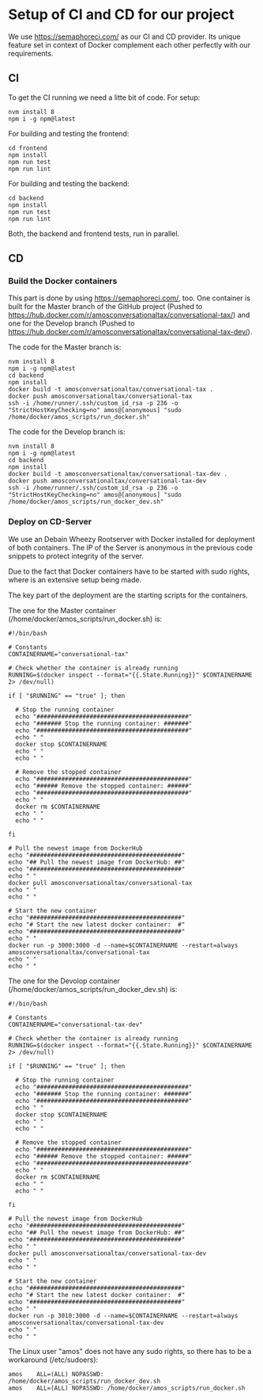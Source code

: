 # Setup of CI and CD for our project

We use https://semaphoreci.com/ as our CI and CD provider. Its unique feature set in context of Docker complement each other perfectly with our requirements.

## CI

To get the CI running we need a litte bit of code. For setup:

```
nvm install 8
npm i -g npm@latest
```

For building and testing the frontend:

```
cd frontend
npm install
npm run test
npm run lint
```

For building and testing the backend:

```
cd backend
npm install
npm run test
npm run lint
```

Both, the backend and frontend tests, run in parallel.

## CD

### Build the Docker containers

This part is done by using https://semaphoreci.com/, too. One container is built for the Master branch of the GitHub project (Pushed to https://hub.docker.com/r/amosconversationaltax/conversational-tax/) and one for the Develop branch (Pushed to https://hub.docker.com/r/amosconversationaltax/conversational-tax-dev/).

The code for the Master branch is:

```
nvm install 8
npm i -g npm@latest
cd backend
npm install
docker build -t amosconversationaltax/conversational-tax .
docker push amosconversationaltax/conversational-tax
ssh -i /home/runner/.ssh/custom_id_rsa -p 236 -o "StrictHostKeyChecking=no" amos@[anonymous] "sudo /home/docker/amos_scripts/run_docker.sh"
```

The code for the Develop branch is:

```
nvm install 8
npm i -g npm@latest
cd backend
npm install
docker build -t amosconversationaltax/conversational-tax-dev .
docker push amosconversationaltax/conversational-tax-dev
ssh -i /home/runner/.ssh/custom_id_rsa -p 236 -o "StrictHostKeyChecking=no" amos@[anonymous] "sudo /home/docker/amos_scripts/run_docker_dev.sh"
```

### Deploy on CD-Server

We use an Debain Wheezy Rootserver with Docker installed for deployment of both containers. The IP of the Server is anonymous in the previous code snippets to protect integrity of the server.

Due to the fact that Docker containers have to be started with sudo rights, where is an extensive setup being made.

The key part of the deployment are the starting scripts for the containers.

The one for the Master container (/home/docker/amos_scripts/run_docker.sh) is:

```
#!/bin/bash

# Constants
CONTAINERNAME="conversational-tax"

# Check whether the container is already running
RUNNING=$(docker inspect --format="{{.State.Running}}" $CONTAINERNAME 2> /dev/null)

if [ "$RUNNING" == "true" ]; then

  # Stop the running container
  echo "###########################################"
  echo "####### Stop the running container: #######"
  echo "###########################################"
  echo " "
  docker stop $CONTAINERNAME
  echo " "
  echo " "

  # Remove the stopped container
  echo "###########################################"
  echo "###### Remove the stopped container: ######"
  echo "###########################################"
  echo " "
  docker rm $CONTAINERNAME
  echo " "
  echo " "

fi

# Pull the newest image from DockerHub
echo "###########################################"
echo "## Pull the newest image from DockerHub: ##"
echo "###########################################"
echo " "
docker pull amosconversationaltax/conversational-tax
echo " "
echo " "

# Start the new container
echo "###########################################"
echo "# Start the new latest docker container:  #"
echo "###########################################"
echo " "
docker run -p 3000:3000 -d --name=$CONTAINERNAME --restart=always amosconversationaltax/conversational-tax
echo " "
echo " "
```

The one for the Devolop container (/home/docker/amos_scripts/run_docker_dev.sh) is:

```
#!/bin/bash

# Constants
CONTAINERNAME="conversational-tax-dev"

# Check whether the container is already running
RUNNING=$(docker inspect --format="{{.State.Running}}" $CONTAINERNAME 2> /dev/null)

if [ "$RUNNING" == "true" ]; then

  # Stop the running container
  echo "###########################################"
  echo "####### Stop the running container: #######"
  echo "###########################################"
  echo " "
  docker stop $CONTAINERNAME
  echo " "
  echo " "

  # Remove the stopped container
  echo "###########################################"
  echo "###### Remove the stopped container: ######"
  echo "###########################################"
  echo " "
  docker rm $CONTAINERNAME
  echo " "
  echo " "

fi

# Pull the newest image from DockerHub
echo "###########################################"
echo "## Pull the newest image from DockerHub: ##"
echo "###########################################"
echo " "
docker pull amosconversationaltax/conversational-tax-dev
echo " "
echo " "

# Start the new container
echo "###########################################"
echo "# Start the new latest docker container:  #"
echo "###########################################"
echo " "
docker run -p 3010:3000 -d --name=$CONTAINERNAME --restart=always amosconversationaltax/conversational-tax-dev
echo " "
echo " "
```

The Linux user "amos" does not have any sudo rights, so there has to be a workaround (/etc/sudoers):

```
amos    ALL=(ALL) NOPASSWD: /home/docker/amos_scripts/run_docker_dev.sh
amos    ALL=(ALL) NOPASSWD: /home/docker/amos_scripts/run_docker.sh
```
